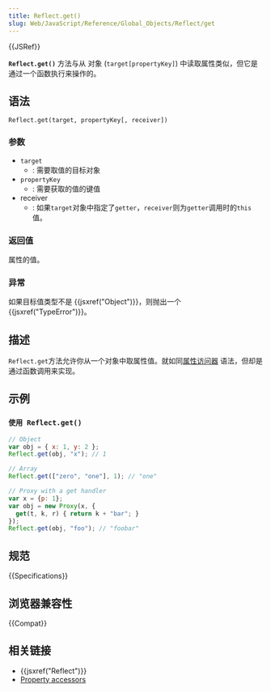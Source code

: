 ```yaml
---
title: Reflect.get()
slug: Web/JavaScript/Reference/Global_Objects/Reflect/get
---
```


{{JSRef}}

**`Reflect.get()`** 方法与从 对象 (`target[propertyKey]`) 中读取属性类似，但它是通过一个函数执行来操作的。

## 语法

```plain
Reflect.get(target, propertyKey[, receiver])
```

### 参数

- `target`
  - : 需要取值的目标对象
- `propertyKey`
  - : 需要获取的值的键值
- receiver
  - : 如果`target`对象中指定了`getter`，`receiver`则为`getter`调用时的`this`值。

### 返回值

属性的值。

### 异常

如果目标值类型不是 {{jsxref("Object")}}，则抛出一个 {{jsxref("TypeError")}}。

## 描述

`Reflect.get`方法允许你从一个对象中取属性值。就如同[属性访问器](/zh-CN/docs/Web/JavaScript/Reference/Operators/Property_accessors) 语法，但却是通过函数调用来实现。

## 示例

### `使用 Reflect.get()`

```js
// Object
var obj = { x: 1, y: 2 };
Reflect.get(obj, "x"); // 1

// Array
Reflect.get(["zero", "one"], 1); // "one"

// Proxy with a get handler
var x = {p: 1};
var obj = new Proxy(x, {
  get(t, k, r) { return k + "bar"; }
});
Reflect.get(obj, "foo"); // "foobar"
```

## 规范

{{Specifications}}

## 浏览器兼容性

{{Compat}}

## 相关链接

- {{jsxref("Reflect")}}
- [Property accessors](/zh-CN/docs/Web/JavaScript/Reference/Operators/Property_accessors)
